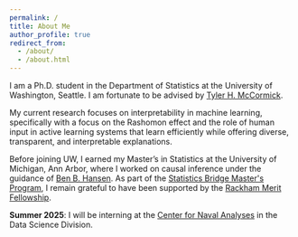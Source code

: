 ```yaml
---
permalink: /
title: About Me
author_profile: true
redirect_from: 
  - /about/
  - /about.html
---
```


I am a Ph.D. student in the Department of Statistics at the University of Washington, Seattle. I am fortunate to be advised by [Tyler H. McCormick](https://thmccormick.github.io/).

My current research focuses on interpretability in machine learning, specifically with a focus on the Rashomon effect and the role of human input in active learning systems that learn efficiently while offering diverse, transparent, and interpretable explanations.

Before joining UW, I earned my Master’s in Statistics at the University of Michigan, Ann Arbor, where I worked on causal inference under the guidance of [Ben B. Hansen](https://lsa.umich.edu/stats/people/faculty/bbh.html). As part of the [Statistics Bridge Master's Program](https://lsa.umich.edu/stats/masters_students/mastersprograms/bridge-stats-masters-program.html), I remain grateful to have been supported by the [Rackham Merit Fellowship](https://rackham.umich.edu/funding/rackham-merit-fellowship-program/).

**Summer 2025**: I will be interning at the [Center for Naval Analyses](https://www.cna.org/) in the Data Science Division.


